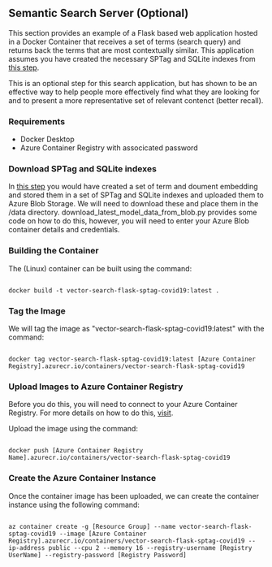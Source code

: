 ## Semantic Search Server (Optional)

This section provides an example of a Flask based web application hosted in a Docker Container that receives a set of terms (search query) and returns back the terms that are most contextually similar.  This application assumes you have created the necessary SPTag and SQLite indexes from [this step](https://github.com/liamca/covid19search/tree/master/notebooks/semantic-server).

This is an optional step for this search application, but has shown to be an effective way to help people more effectively find what they are looking for and to present a more representative set of relevant contenct (better recall). 

### Requirements

* Docker Desktop
* Azure Container Registry with associcated password

### Download SPTag and SQLite indexes

In [this step](https://github.com/liamca/covid19search/tree/master/notebooks/semantic-server) you would have created a set of term and doument embedding and stored them in a set of SPTag and SQLite indexes and uploaded them to Azure Blob Storage.  We will need to download these and place them in the /data directory.  download_latest_model_data_from_blob.py provides some code on how to do this, however, you will need to enter your Azure Blob container details and credentials.

### Building the Container

The (Linux) container can be built using the command: 

<code>
docker build -t vector-search-flask-sptag-covid19:latest .
</code>

### Tag the Image

We will tag the image as "vector-search-flask-sptag-covid19:latest" with the command: 

<code>
docker tag vector-search-flask-sptag-covid19:latest [Azure Container Registry].azurecr.io/containers/vector-search-flask-sptag-covid19
</code>

### Upload Images to Azure Container Registry 

Before you do this, you will need to connect to your Azure Container Registry.  For more details on how to do this, [visit](https://docs.microsoft.com/en-us/azure/container-registry/container-registry-get-started-docker-cli).

Upload the image using the command: 

<code>
docker push [Azure Container Registry Name].azurecr.io/containers/vector-search-flask-sptag-covid19
</code>

### Create the Azure Container Instance

Once the container image has been uploaded, we can create the container instance using the following command:

<code>
az container create -g [Resource Group] --name vector-search-flask-sptag-covid19 --image [Azure Container Registry].azurecr.io/containers/vector-search-flask-sptag-covid19 --ip-address public --cpu 2 --memory 16 --registry-username [Registry UserName] --registry-password [Registry Password]
</code>
